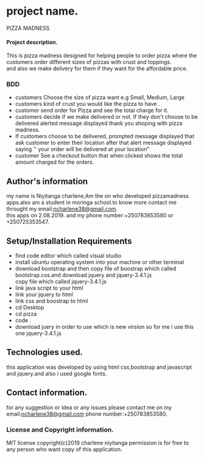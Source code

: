 # project name.
PIZZA MADNESS
#### Project description.
This is pizza madness designed for helping people to order pizza  where the customers order different sizes of pizzas with crust and toppings.  
and also we make delivery for them if they want for the affordable price.

### BDD
*   customers Choose the size of pizza  want e.g Small, Medium, Large
*   customers  kind of crust you would like the pizza to have .
*   customer send order for Pizza and see the total charge for it.
*   customers decide if we make  delivered or not.  If  they don't choose to be delivered  alerted  message displayed thank you shoping with     pizza madness.
*   If customers choose  to be delivered,  prompted  message displayed that ask customer to enter their location after that alert message        displayed saying '' your order will be delivered at your location"
*   customer See a checkout button that when clicked shows the total amount charged for the orders.

## Author's information
my name is Niyitanga charlene,Am the on who developed pizzamadness apps.also am a student in moringa school.to know more contact me throught my email:ncharlene38@gmail.com.<br>this apps on 2.08.2019.
and  my phone number:+250783853580 or +250725353547.
## Setup/Installation Requirements
* find code editor which called visual studio
* install ubuntu operating system into your machine or other terminal
* download bootstrap  and then copy file of boostrap which called bootstrap.css.and download jquery and jquery-3.4.1.js<br>copy file which called jquery-3.4.1.js
* link java script to your html
* link your jquery to html
* link css and boostrap to html
* cd Desktop
* cd pizza
* code .
* download juery in order to use which is new virsion so for me i use this one jquery-3.4.1.js

## Technologies used.
this application was developed by using html  css,bootstrap and javascript and jquery.and also i used google fonts.
## Contact information.
for any suggestion or idea or any issues please contact me on my email:ncharlene38@gmail.com
phone number:+250783853580.<br>
### License and Copyright information.
 MIT license
 copyright(c)2019 charlene niyitanga
 permission is for free to any person who want copy of this application.



